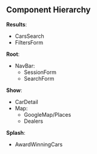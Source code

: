 ## Component Hierarchy

**Results**:
  - CarsSearch
  - FiltersForm

**Root**:
  - NavBar:
    + SessionForm
    + SearchForm

**Show**:
  - CarDetail
  - Map:
    + GoogleMap/Places
    + Dealers

**Splash**:
  - AwardWinningCars
